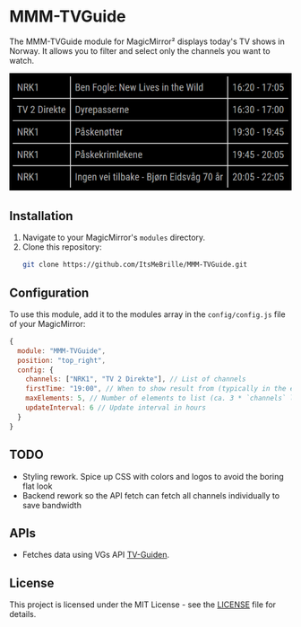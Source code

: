 # MMM-TVGuide

The MMM-TVGuide module for MagicMirror² displays today's TV shows in Norway. It allows you to filter and select only the channels you want to watch.

![Screenshot](screenshot.png)

## Installation

1. Navigate to your MagicMirror's `modules` directory.
2. Clone this repository:
   ```sh
   git clone https://github.com/ItsMeBrille/MMM-TVGuide.git
   ```

## Configuration

To use this module, add it to the modules array in the `config/config.js` file of your MagicMirror:

```javascript
{
  module: "MMM-TVGuide",
  position: "top_right",
  config: {
    channels: ["NRK1", "TV 2 Direkte"], // List of channels
    firstTime: "19:00", // When to show result from (typically in the evening)
    maxElements: 5, // Number of elements to list (ca. 3 * `channels` length)
    updateInterval: 6 // Update interval in hours
  }
}
```

## TODO

- Styling rework. Spice up CSS with colors and logos to avoid the boring flat look
- Backend rework so the API fetch can fetch all channels individually to save bandwidth

## APIs

- Fetches data using VGs API [TV-Guiden](https://tvguide.vg.no/).

## License

This project is licensed under the MIT License - see the [LICENSE](LICENSE.txt) file for details.
